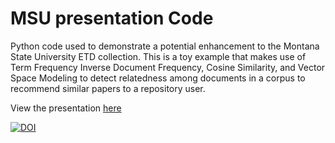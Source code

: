 # MSU presentation Code

Python code used to demonstrate a potential enhancement to the Montana State University ETD collection. This is a toy example that makes use of Term Frequency Inverse Document Frequency, Cosine Similarity, and Vector Space Modeling to detect relatedness among documents in a corpus to recommend similar papers to a repository user.
    
View the presentation [here](http://prezi.com/ez4im_k7ugwi/?utm_campaign=share&utm_medium=copy&rc=ex0share)

[![DOI](https://zenodo.org/badge/12230/dbouquin/MSUpresentationCode.svg)](http://dx.doi.org/10.5281/zenodo.17187)
